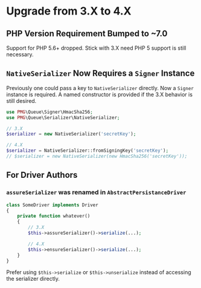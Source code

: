 # Upgrade from 3.X to 4.X

## PHP Version Requirement Bumped to ~7.0

Support for PHP 5.6+ dropped. Stick with 3.X need PHP 5 support is still
necessary.

## `NativeSerializer` Now Requires a `Signer` Instance

Previously one could pass a key to `NativeSerializer` directly. Now a `Signer`
instance is required. A named constructor is provided if the 3.X behavior is
still desired.

```php
use PMG\Queue\Signer\HmacSha256;
use PMG\Queue\Serializer\NativeSerializer;

// 3.X
$serializer = new NativeSerializer('secretKey');

// 4.X
$serializer = NativeSerializer::fromSigningKey('secretKey');
// $serializer = new NativeSerializer(new HmacSha256('secretKey'));
```

## For Driver Authors

### `assureSerializer` was renamed in `AbstractPersistanceDriver`

```php
class SomeDriver implements Driver
{
    private function whatever()
    {
        // 3.X
        $this->assureSerializer()->serialize(...);

        // 4.X
        $this->ensureSerializer()->serialize(...);
    }
}
```

Prefer using `$this->serialize` or `$this->unserialize` instead of accessing the
serializer directly.
